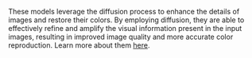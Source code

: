 These models leverage the diffusion process to enhance the details of images and restore their colors. By employing diffusion, they are able to effectively refine and amplify the visual information present in the input images, resulting in improved image quality and more accurate color reproduction. Learn more about them [here](https://github.com/GreenWizard2015/FranNet/blob/main/docs/visualize-diffusion.md).